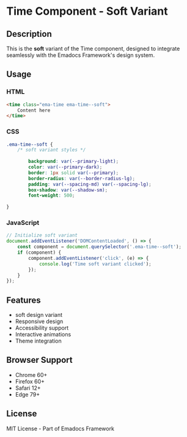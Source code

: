 # Time Component - Soft Variant

## Description
This is the **soft** variant of the Time component, designed to integrate seamlessly with the Emadocs Framework's design system.

## Usage

### HTML
```html
<time class="ema-time ema-time--soft">
    Content here
</time>
```

### CSS
```css
.ema-time--soft {
    /* soft variant styles */
    
        background: var(--primary-light);
        color: var(--primary-dark);
        border: 1px solid var(--primary);
        border-radius: var(--border-radius-lg);
        padding: var(--spacing-md) var(--spacing-lg);
        box-shadow: var(--shadow-sm);
        font-weight: 500;
    
}
```

### JavaScript
```javascript
// Initialize soft variant
document.addEventListener('DOMContentLoaded', () => {
    const component = document.querySelector('.ema-time--soft');
    if (component) {
        component.addEventListener('click', (e) => {
            console.log('Time soft variant clicked');
        });
    }
});
```

## Features
- soft design variant
- Responsive design
- Accessibility support
- Interactive animations
- Theme integration

## Browser Support
- Chrome 60+
- Firefox 60+
- Safari 12+
- Edge 79+

## License
MIT License - Part of Emadocs Framework
